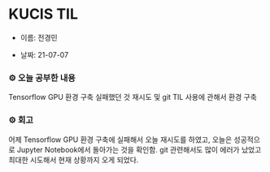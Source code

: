 # KUCIS TIL

- 이름: 전경민

- 날짜: 21-07-07

### ⚙️ 오늘 공부한 내용

Tensorflow GPU 환경 구축 실패했던 것 재시도 및 git TIL 사용에 관해서 환경 구축

### ⚙️ 회고

어제 Tensorflow GPU 환경 구축에 실패해서 오늘 재시도를 하였고, 오늘은 성공적으로 Jupyter Notebook에서 돌아가는 것을 확인함.
git 관련해서도 많이 에러가 났었고 최대한 시도해서 현재 상황까지 오게 되었다.
